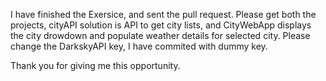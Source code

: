 I have finished the Exersice, and sent the pull request. 
Please get both the projects, cityAPI solution is API to get city lists, and CityWebApp displays the city drowdown and populate weather details for selected city. Please change the DarkskyAPI key, I have commited with dummy key.

Thank you for giving me this opportunity.
